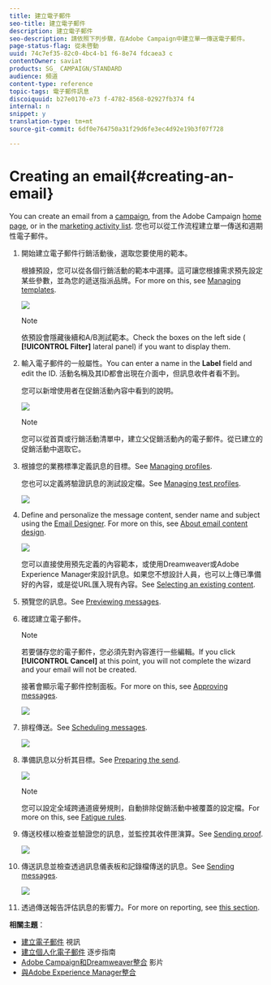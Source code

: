 ```yaml
---
title: 建立電子郵件
seo-title: 建立電子郵件
description: 建立電子郵件
seo-description: 請依照下列步驟，在Adobe Campaign中建立單一傳送電子郵件。
page-status-flag: 從未啓動
uuid: 74c7ef35-82c0-4bc4-b1 f6-8e74 fdcaea3 c
contentOwner: saviat
products: SG_ CAMPAIGN/STANDARD
audience: 頻道
content-type: reference
topic-tags: 電子郵件訊息
discoiquuid: b27e0170-e73 f-4782-8568-02927fb374 f4
internal: n
snippet: y
translation-type: tm+mt
source-git-commit: 6df0e764750a31f29d6fe3ec4d92e19b3f07f728

---
```



# Creating an email{#creating-an-email}

You can create an email from a [campaign](../../start/using/marketing-activities.md#creating-a-marketing-activity), from the Adobe Campaign [home page](../../start/using/interface-description.md#home-page), or in the [marketing activity list](../../start/using/marketing-activities.md#about-marketing-activities). 您也可以從工作流程建立單一傳送和週期性電子郵件。

1. 開始建立電子郵件行銷活動後，選取您要使用的範本。

   根據預設，您可以從各個行銷活動的範本中選擇。這可讓您根據需求預先設定某些參數，並為您的遞送指派品牌。For more on this, see [Managing templates](../../start/using/about-templates.md).

   ![](assets/email_creation_1.png)

   >[!NOTE]
   >
   >依預設會隱藏後續和A/B測試範本。Check the boxes on the left side ( **[!UICONTROL Filter]** lateral panel) if you want to display them.

1. 輸入電子郵件的一般屬性。You can enter a name in the **Label** field and edit the ID. 活動名稱及其ID都會出現在介面中，但訊息收件者看不到。

   您可以新增使用者在促銷活動內容中看到的說明。

   ![](assets/email_creation_2.png)

   >[!NOTE]
   >
   >您可以從首頁或行銷活動清單中，建立父促銷活動內的電子郵件。從已建立的促銷活動中選取它。

1. 根據您的業務標準定義訊息的目標。See [Managing profiles](../../audiences/using/about-profiles.md).

   您也可以定義將驗證訊息的測試設定檔。See [Managing test profiles](../../sending/using/managing-test-profiles-and-sending-proofs.md#managing-test-profiles).

   ![](assets/email_creation_3.png)

1. Define and personalize the message content, sender name and subject using the [Email Designer](../../designing/using/about-email-content-design.md#about-the-email-designer). For more on this, see [About email content design](../../designing/using/about-email-content-design.md).

   ![](assets/email_creation_4.png)

   您可以直接使用預先定義的內容範本，或使用Dreamweaver或Adobe Experience Manager來設計訊息。如果您不想設計人員，也可以上傳已準備好的內容，或是從URL匯入現有內容。See [Selecting an existing content](../../designing/using/selecting-an-existing-content.md).

1. 預覽您的訊息。See [Previewing messages](../../sending/using/previewing-messages.md).
1. 確認建立電子郵件。

   >[!NOTE]
   >
   >若要儲存您的電子郵件，您必須先對內容進行一些編輯。If you click **[!UICONTROL Cancel]** at this point, you will not complete the wizard and your email will not be created.

   接著會顯示電子郵件控制面板。For more on this, see [Approving messages](../../sending/using/preparing-the-send.md).

   ![](assets/delivery_dashboard_2.png)

1. 排程傳送。See [Scheduling messages](../../sending/using/about-scheduling-messages.md).

   ![](assets/delivery_planning.png)

1. 準備訊息以分析其目標。See [Preparing the send](../../sending/using/confirming-the-send.md).

   ![](assets/preparing_delivery_2.png)

   >[!NOTE]
   >
   >您可以設定全域跨通道疲勞規則，自動排除促銷活動中被覆蓋的設定檔。For more on this, see [Fatigue rules](../../administration/using/fatigue-rules.md).

1. 傳送校樣以檢查並驗證您的訊息，並監控其收件匣演算。See [Sending proof](../../sending/using/managing-test-profiles-and-sending-proofs.md#sending-proofs).

   ![](assets/bat_select.png)

1. 傳送訊息並檢查透過訊息儀表板和記錄檔傳送的訊息。See [Sending messages](../../sending/using/confirming-the-send.md).

   ![](assets/confirm_delivery.png)

1. 透過傳送報告評估訊息的影響力。For more on reporting, see [this section](../../reporting/using/about-dynamic-reports.md).

**相關主題**：

* [建立電子郵件](https://helpx.adobe.com/campaign/kt/acs/using/acs-create-email-from-homepage-feature-video-use.html) 視訊
* [建立個人化電子郵件](https://docs.campaign.adobe.com/doc/standard/getting_started/en/ACS_GettingStartedEmail.html) 逐步指南
* [Adobe Campaign和Dreamweaver整合](https://helpx.adobe.com/campaign/kt/acs/using/acs-dreamweaver-integration-feature-video-use.html) 影片
* [與Adobe Experience Manager整合](../../integrating/using/integrating-with-experience-manager.md)

